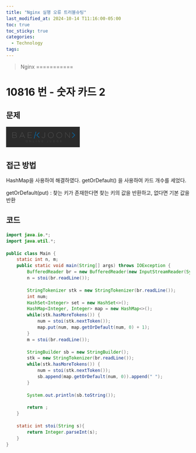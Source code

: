```yaml
---
title: "Nginx 실행 오류 트러블슈팅"
last_modified_at: 2024-10-14 T11:16:00-05:00
toc: true
toc_sticky: true
categories:
  - Technology
tags:
---
```


> Nginx
===========

# 10816 번 - 숫자 카드 2

## 문제

[<img src="/images/baekjoon.png" width="40%" height="40%">](https://www.acmicpc.net/problem/10816)

## 접근 방법

HashMap을 사용하여 해결하였다.
getOrDefault() 을 사용하여 카드 개수를 세었다.

getOrDefault(put) : 찾는 키가 존재한다면 찾는 키의 값을 반환하고, 없다면 기본 값을 반환

## 코드

```java
import java.io.*;
import java.util.*;

public class Main {
    static int n, m;
    public static void main(String[] args) throws IOException {
        BufferedReader br = new BufferedReader(new InputStreamReader(System.in));
        n = stoi(br.readLine());
        
        StringTokenizer stk = new StringTokenizer(br.readLine());
        int num;
        HashSet<Integer> set = new HashSet<>();
        HashMap<Integer, Integer> map = new HashMap<>();
        while(stk.hasMoreTokens()) {
            num = stoi(stk.nextToken());
            map.put(num, map.getOrDefault(num, 0) + 1);
        }
        m = stoi(br.readLine());

        StringBuilder sb = new StringBuilder();
        stk = new StringTokenizer(br.readLine());
        while(stk.hasMoreTokens()) {
            num = stoi(stk.nextToken());
            sb.append(map.getOrDefault(num, 0)).append(" ");
        }
        
        System.out.println(sb.toString());

        return ;
    }

    static int stoi(String s){
        return Integer.parseInt(s);
    }
}
```
